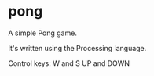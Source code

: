 pong
====

A simple Pong game.

It's written using the Processing language.

Control keys:
W and S
UP and DOWN
